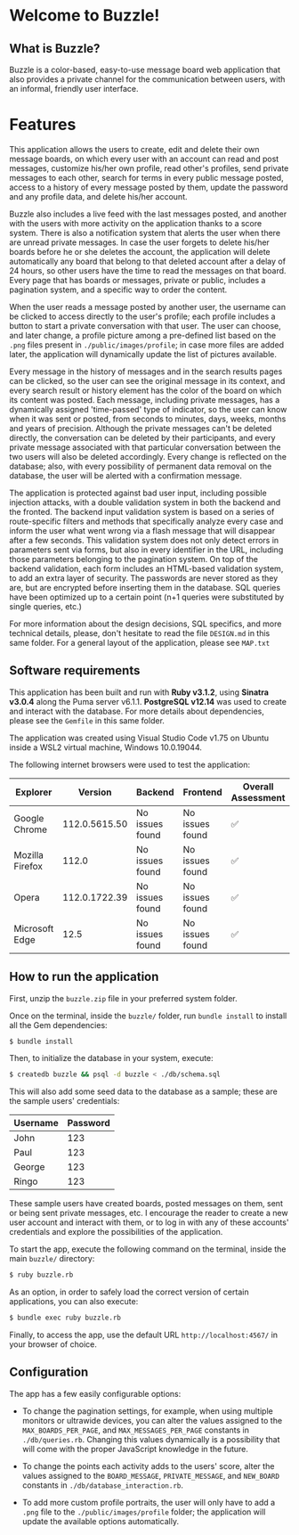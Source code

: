 # Welcome to Buzzle!

## What is Buzzle?

Buzzle is a color-based, easy-to-use message board web application that also provides a private channel for the communication between users, with an informal, friendly user interface.

# Features

This application allows the users to create, edit and delete their own message boards, on which every user with an account can read and post messages, customize his/her own profile, read other's profiles, send private messages to each other, search for terms in every public message posted, access to a history of every message posted by them, update the password and any profile data, and delete his/her account. 

Buzzle also includes a live feed with the last messages posted, and another with the users with more activity on the application thanks to a score system. There is also a notification system that alerts the user when there are unread private messages. In case the user forgets to delete his/her boards before he or she deletes the account, the application will delete automatically any board that belong to that deleted account after a delay of 24 hours, so other users have the time to read the messages on that board. Every page that has boards or messages, private or public, includes a pagination system, and a specific way to order the content.

When the user reads a message posted by another user, the username can be clicked to access directly to the user's profile; each profile includes a button to start a private conversation with that user. The user can choose, and later change, a profile picture among a pre-defined list based on the `.png` files present in `./public/images/profile`; in case more files are added later, the application will dynamically update the list of pictures available. 

Every message in the history of messages and in the search results pages can be clicked, so the user can see the original message in its context, and every search result or history element has the color of the board on which its content was posted. Each message, including private messages, has a dynamically assigned 'time-passed' type of indicator, so the user can know when it was sent or posted, from seconds to minutes, days, weeks, months and years of precision. Although the private messages can't be deleted directly, the conversation can be deleted by their participants, and every private message associated with that particular conversation between the two users will also be deleted accordingly. Every change is reflected on the database; also, with every possibility of permanent data removal on the database, the user will be alerted with a confirmation message.

The application is protected against bad user input, including possible injection attacks, with a double validation system in both the backend and the fronted. The backend input validation system is based on a series of route-specific filters and methods that specifically analyze every case and inform the user what went wrong via a flash message that will disappear after a few seconds. This validation system does not only detect errors in parameters sent via forms, but also in every identifier in the URL, including those parameters belonging to the pagination system. On top of the backend validation, each form includes an HTML-based validation system, to add an extra layer of security. The passwords are never stored as they are, but are encrypted before inserting them in the database. SQL queries have been optimized up to a certain point (n+1 queries were substituted by single queries, etc.)

For more information about the design decisions, SQL specifics, and more technical details, please, don't hesitate to read the file `DESIGN.md` in this same folder. For a general layout of the application, please see `MAP.txt`

## Software requirements

This application has been built and run with **Ruby v3.1.2**, using **Sinatra v3.0.4** along the Puma server v6.1.1. **PostgreSQL v12.14** was used to create and interact with the database. For more details about dependencies, please see the `Gemfile` in this same folder.

The application was created using Visual Studio Code v1.75 on Ubuntu inside a WSL2 virtual machine, Windows 10.0.19044.

The following internet browsers were used to test the application:

| **Explorer**        | **Version**       | **Backend**         | **Frontend**        | **Overall Assessment** |
|-----------------|---------------|-----------------|-----------------|--------------------|
| Google Chrome   | 112.0.5615.50 | No issues found | No issues found |     ✅  |
| Mozilla Firefox | 112.0         | No issues found | No issues found |     ✅  |
| Opera           | 112.0.1722.39 | No issues found | No issues found |     ✅  |
| Microsoft Edge  | 12.5          | No issues found | No issues found |     ✅  |

## How to run the application
First, unzip the `buzzle.zip` file in your preferred system folder.

Once on the terminal, inside the `buzzle/` folder, run `bundle install` to install all the Gem dependencies:

```bash
$ bundle install
```

Then, to initialize the database in your system, execute:

```bash
$ createdb buzzle && psql -d buzzle < ./db/schema.sql
```

This will also add some seed data to the database as a sample; these are the sample users' credentials:

| Username | Password |
|----------|----------|
| John     | 123      |
| Paul     | 123      |
| George   | 123      |
| Ringo    | 123      |

These sample users have created boards, posted messages on them, sent or being sent private messages, etc.
I encourage the reader to create a new user account and interact with them, or to log in with any of these accounts' credentials and explore the possibilities of the application.

To start the app, execute the following command on the terminal, inside the main `buzzle/` directory:

```bash
$ ruby buzzle.rb
```

As an option, in order to safely load the correct version of certain applications, you can also execute:

```bash
$ bundle exec ruby buzzle.rb
```

Finally, to access the app, use the default URL `http://localhost:4567/` in your browser of choice.


## Configuration

The app has a few easily configurable options:

- To change the pagination settings, for example, when using multiple monitors or ultrawide devices, you can alter the values assigned to the `MAX_BOARDS_PER_PAGE`, and `MAX_MESSAGES_PER_PAGE` constants in `./db/queries.rb`. Changing this values dynamically is a possibility that will come with the proper JavaScript knowledge in the future.

- To change the points each activity adds to the users' score, alter the values assigned to the `BOARD_MESSAGE`, `PRIVATE_MESSAGE`, and `NEW_BOARD` constants in `./db/database_interaction.rb`.

- To add more custom profile portraits, the user will only have to add a `.png` file to the `./public/images/profile` folder; the application will update the available options automatically.








